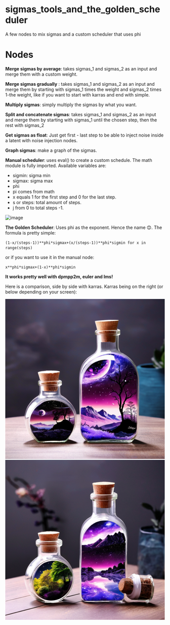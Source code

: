 # sigmas_tools_and_the_golden_scheduler
A few nodes to mix sigmas and a custom scheduler that uses phi

# Nodes

**Merge sigmas by average**: takes sigmas_1 and sigmas_2 as an input and merge them with a custom weight.

**Merge sigmas gradually** : takes sigmas_1 and sigmas_2 as an input and merge them by starting with sigmas_1 times the weight and sigmas_2 times 1-the weight, like if you want to start with karras and end with simple.

**Multiply sigmas**: simply multiply the sigmas by what you want.

**Split and concatenate sigmas**: takes sigmas_1 and sigmas_2 as an input and merge them by starting with sigmas_1 until the chosen step, then the rest with sigmas_2

**Get sigmas as float**: Just get first - last step to be able to inject noise inside a latent with noise injection nodes.

**Graph sigmas**: make a graph of the sigmas.

**Manual scheduler**: uses eval() to create a custom schedule. The math module is fully imported. Available variables are:
- sigmin: sigma min
- sigmax: sigma max
- phi
- pi comes from math
- x equals 1 for the first step and 0 for the last step.
- s or steps: total amount of steps.
- j from 0 to total steps -1.

![image](https://github.com/Extraltodeus/sigmas_tools_and_the_golden_scheduler/assets/15731540/b1d622b8-d3c1-4823-8c1b-73216fc0ce66)


**The Golden Scheduler**: Uses phi as the exponent. Hence the name 😊. The formula is pretty simple:

    (1-x/(steps-1))**phi*sigmax+(x/(steps-1))**phi*sigmin for x in range(steps)

or if you want to use it in the manual node:

    x**phi*sigmax+(1-x)**phi*sigmin

**It works pretty well with dpmpp2m, euler and lms!**

Here is a comparison, side by side with karras. Karras being on the right (or below depending on your screen):

![Golden Scheduler](golden_scheduler.png) ![With Karras](with_karras.png)
